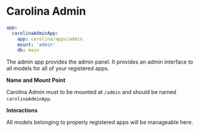 
# Carolina Admin #

```yml
app:
  carolinaAdminApp:
    app: carolina/apps/admin
    mount: 'admin'
    db: main
```

The admin app provides the admin panel. It provides an admin interface
to all models for all of your registered apps.

**Name and Mount Point**

Carolina Admin must to be mounted at `/admin` and should be named
`carolinaAdminApp`.

**Interactions**

All models belonging to properly registered apps will be manageable here.
